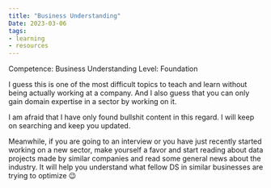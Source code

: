 ```yaml
---
title: "Business Understanding"
Date: 2023-03-06
tags: 
- learning
- resources
---
```


Competence: Business Understanding
Level: Foundation

I guess this is one of the most difficult topics to teach and learn without being actually working at a company. And I also guess that you can only gain domain expertise in a sector by working on it.

I am afraid that I have only found bullshit content in this regard. I will keep on searching and keep you updated.

Meanwhile, if you are going to an interview or you have just recently started working on a new sector, make yourself a favor and start reading about data projects made by similar companies and read some general news about the industry. It will help you understand what fellow DS in similar businesses are trying to optimize 😉
